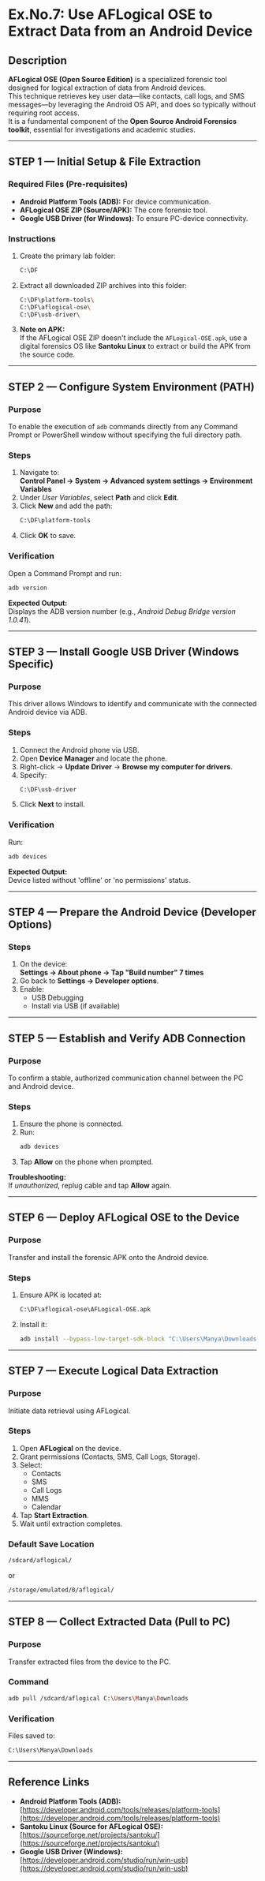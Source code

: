 # **Ex.No.7: Use AFLogical OSE to Extract Data from an Android Device**

## **Description**
**AFLogical OSE (Open Source Edition)** is a specialized forensic tool designed for logical extraction of data from Android devices.  
This technique retrieves key user data—like contacts, call logs, and SMS messages—by leveraging the Android OS API, and does so typically without requiring root access.  
It is a fundamental component of the **Open Source Android Forensics toolkit**, essential for investigations and academic studies.

---

## **STEP 1 — Initial Setup & File Extraction**

### **Required Files (Pre-requisites)**
- **Android Platform Tools (ADB):** For device communication.  
- **AFLogical OSE ZIP (Source/APK):** The core forensic tool.  
- **Google USB Driver (for Windows):** To ensure PC-device connectivity.

### **Instructions**
1. Create the primary lab folder:
   ```bash
   C:\DF
   ```
2. Extract all downloaded ZIP archives into this folder:
   ```bash
   C:\DF\platform-tools\
   C:\DF\aflogical-ose\
   C:\DF\usb-driver\
   ```
3. **Note on APK:**  
   If the AFLogical OSE ZIP doesn't include the `AFLogical-OSE.apk`, use a digital forensics OS like **Santoku Linux** to extract or build the APK from the source code.

---

## **STEP 2 — Configure System Environment (PATH)**

### **Purpose**
To enable the execution of `adb` commands directly from any Command Prompt or PowerShell window without specifying the full directory path.

### **Steps**
1. Navigate to:  
   **Control Panel → System → Advanced system settings → Environment Variables**
2. Under *User Variables*, select **Path** and click **Edit**.
3. Click **New** and add the path:
   ```bash
   C:\DF\platform-tools
   ```
4. Click **OK** to save.

### **Verification**
Open a Command Prompt and run:
```bash
adb version
```
**Expected Output:**  
Displays the ADB version number (e.g., *Android Debug Bridge version 1.0.41*).

---

## **STEP 3 — Install Google USB Driver (Windows Specific)**

### **Purpose**
This driver allows Windows to identify and communicate with the connected Android device via ADB.

### **Steps**
1. Connect the Android phone via USB.
2. Open **Device Manager** and locate the phone.
3. Right-click → **Update Driver** → **Browse my computer for drivers**.
4. Specify:
   ```bash
   C:\DF\usb-driver
   ```
5. Click **Next** to install.

### **Verification**
Run:
```bash
adb devices
```
**Expected Output:**  
Device listed without 'offline' or 'no permissions' status.

---

## **STEP 4 — Prepare the Android Device (Developer Options)**

### **Steps**
1. On the device:  
   **Settings → About phone → Tap "Build number" 7 times**
2. Go back to **Settings → Developer options**.
3. Enable:
   - USB Debugging  
   - Install via USB (if available)

---

## **STEP 5 — Establish and Verify ADB Connection**

### **Purpose**
To confirm a stable, authorized communication channel between the PC and Android device.

### **Steps**
1. Ensure the phone is connected.
2. Run:
   ```bash
   adb devices
   ```
3. Tap **Allow** on the phone when prompted.

**Troubleshooting:**  
If *unauthorized*, replug cable and tap **Allow** again.

---

## **STEP 6 — Deploy AFLogical OSE to the Device**

### **Purpose**
Transfer and install the forensic APK onto the Android device.

### **Steps**
1. Ensure APK is located at:
   ```bash
   C:\DF\aflogical-ose\AFLogical-OSE.apk
   ```
2. Install it:
   ```bash
   adb install --bypass-low-target-sdk-block "C:\Users\Manya\Downloads\DF\ForensicLab\AFLogical-OSE_1.5.2.apk"
   ```

---

## **STEP 7 — Execute Logical Data Extraction**

### **Purpose**
Initiate data retrieval using AFLogical.

### **Steps**
1. Open **AFLogical** on the device.  
2. Grant permissions (Contacts, SMS, Call Logs, Storage).  
3. Select:
   - Contacts  
   - SMS  
   - Call Logs  
   - MMS  
   - Calendar  
4. Tap **Start Extraction**.  
5. Wait until extraction completes.

### **Default Save Location**
```bash
/sdcard/aflogical/
```
or
```bash
/storage/emulated/0/aflogical/
```

---

## **STEP 8 — Collect Extracted Data (Pull to PC)**

### **Purpose**
Transfer extracted files from the device to the PC.

### **Command**
```bash
adb pull /sdcard/aflogical C:\Users\Manya\Downloads
```

### **Verification**
Files saved to:
```bash
C:\Users\Manya\Downloads
```

---

## **Reference Links**
- **Android Platform Tools (ADB):** [https://developer.android.com/tools/releases/platform-tools](https://developer.android.com/tools/releases/platform-tools)  
- **Santoku Linux (Source for AFLogical OSE):** [https://sourceforge.net/projects/santoku/](https://sourceforge.net/projects/santoku/)  
- **Google USB Driver (Windows):** [https://developer.android.com/studio/run/win-usb](https://developer.android.com/studio/run/win-usb)
